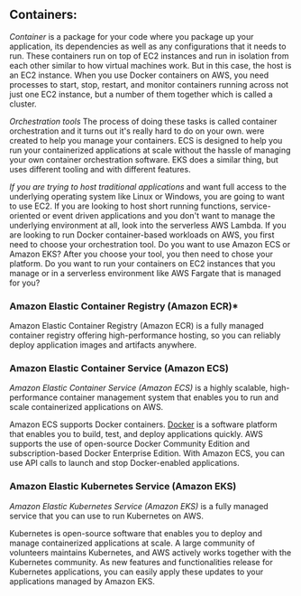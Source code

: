 
## Containers:

_Container_ is a package for your code where you package up your application, its dependencies as well as any configurations that it needs to run. These containers run on top of EC2 instances and run in isolation from each other similar to how virtual machines work. But in this case, the host is an EC2 instance. When you use Docker containers on AWS, you need processes to start, stop, restart, and monitor containers running across not just one EC2 instance, but a number of them together which is called a cluster.

_Orchestration tools_ The process of doing these tasks is called container orchestration and it turns out it's really hard to do on your own. were created to help you manage your containers. ECS is designed to help you run your containerized applications at scale without the hassle of managing your own container orchestration software. EKS does a similar thing, but uses different tooling and with different features.

_If you are trying to host traditional applications_ and want full access to the underlying operating system like Linux or Windows, you are going to want to use EC2. If you are looking to host short running functions, service-oriented or event driven applications and you don't want to manage the underlying environment at all, look into the serverless AWS Lambda. If you are looking to run Docker container-based workloads on AWS, you first need to choose your orchestration tool. Do you want to use Amazon ECS or Amazon EKS? After you choose your tool, you then need to chose your platform. Do you want to run your containers on EC2 instances that you manage or in a serverless environment like AWS Fargate that is managed for you?

### Amazon Elastic Container Registry (Amazon ECR)\*

Amazon Elastic Container Registry (Amazon ECR) is a fully managed container registry offering high-performance hosting, so you can reliably deploy application images and artifacts anywhere.

### Amazon Elastic Container Service (Amazon ECS)

_Amazon Elastic Container Service (Amazon ECS)_ is a highly scalable, high-performance container management system that enables you to run and scale containerized applications on AWS.

Amazon ECS supports Docker containers. [Docker](https://www.docker.com/) is a software platform that enables you to build, test, and deploy applications quickly. AWS supports the use of open-source Docker Community Edition and subscription-based Docker Enterprise Edition. With Amazon ECS, you can use API calls to launch and stop Docker-enabled applications.

### Amazon Elastic Kubernetes Service (Amazon EKS)

_Amazon Elastic Kubernetes Service (Amazon EKS)_ is a fully managed service that you can use to run Kubernetes on AWS.

Kubernetes is open-source software that enables you to deploy and manage containerized applications at scale. A large community of volunteers maintains Kubernetes, and AWS actively works together with the Kubernetes community. As new features and functionalities release for Kubernetes applications, you can easily apply these updates to your applications managed by Amazon EKS.

